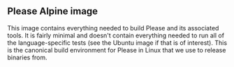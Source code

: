 Please Alpine image
-------------------

This image contains everything needed to build Please and its
associated tools. It is fairly minimal and doesn't contain everything
needed to run all of the language-specific tests (see the Ubuntu image
if that is of interest).
This is the canonical build environment for Please in Linux that we
use to release binaries from.
